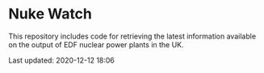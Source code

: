 # Nuke Watch

This repository includes code for retrieving the latest information available on the output of EDF nuclear power plants in the UK.

Last updated: 2020-12-12 18:06